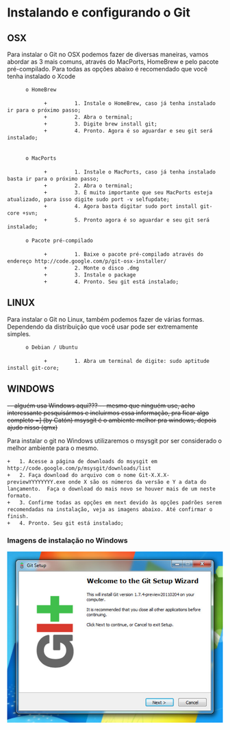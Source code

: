 # Instalando e configurando o Git

## OSX
Para instalar o Git no OSX podemos fazer de diversas maneiras, vamos abordar as 3 mais comuns, através do MacPorts, HomeBrew e pelo pacote pré-compilado.
Para todas as opções abaixo é recomendado que você tenha instalado o Xcode

          o HomeBrew

                +         1. Instale o HomeBrew, caso já tenha instalado ir para o próximo passo;
                +         2. Abra o terminal;
                +         3. Digite brew install git;
                +         4. Pronto. Agora é so aguardar e seu git será instalado;


          o MacPorts

                +         1. Instale o MacPorts, caso já tenha instalado basta ir para o próximo passo;
                +         2. Abra o terminal;
                +         3. É muito importante que seu MacPorts esteja atualizado, para isso digite sudo port -v selfupdate;
                +         4. Agora basta digitar sudo port install git-core +svn;
                +         5. Pronto agora é so aguardar e seu git será instalado;

          o Pacote pré-compilado

                +         1. Baixe o pacote pré-compilado através do endereço http://code.google.com/p/git-osx-installer/
                +         2. Monte o disco .dmg
                +         3. Instale o package
                +         4. Pronto. Seu git está instalado;

## LINUX
Para instalar o Git no Linux, também podemos fazer de várias formas. Dependendo da distribuição que você usar pode ser extremamente simples.

          o Debian / Ubuntu

                +         1. Abra um terminal de digite: sudo aptitude install git-core;

## WINDOWS

<del>-- alguém usa Windows aqui???
-- mesmo que ninguém use, acho interessante pesquisármos e incluirmos essa informação, pra ficar algo completo =]  (by Catón)
msysgit é o ambiente melhor pra windows, depois ajudo nisso (qmx)</del>

Para instalar o git no Windows utilizaremos o msysgit por ser considerado o melhor ambiente para o mesmo.

	+	1. Acesse a página de downloads do msysgit em http://code.google.com/p/msysgit/downloads/list
	+	2. Faça download do arquivo com o nome Git-X.X.X-previewYYYYYYYY.exe onde X são os números da versão e Y a data do lançamento.  Faça o download do mais novo se houver mais de um neste formato.
	+	3. Confirme todas as opções em next devido às opções padrões serem recomendadas na instalação, veja as imagens abaixo. Até confirmar o finish.
	+	4. Pronto. Seu git está instalado;

### Imagens de instalação no Windows	

![Primeira tela de instalação do Git no Windows](/imgs/instalacao-windows-1.jpg "Primeira tela de instalação do Git no Windows")
